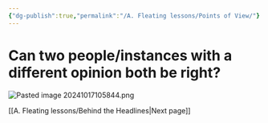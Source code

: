 ```yaml
---
{"dg-publish":true,"permalink":"/A. Fleating lessons/Points of View/"}
---
```


# Can two people/instances with a different opinion both be right?

![Pasted image 20241017105844.png](/img/user/Z.%20Assets/Pasted%20image%2020241017105844.png)

[[A. Fleating lessons/Behind the Headlines\|Next page]]